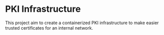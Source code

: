 # PKI Infrastructure
This project aim to create a containerized PKI infrastructure to make easier trusted certificates for an internal network.
